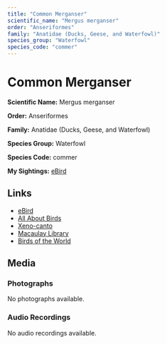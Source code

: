 ```yaml
---
title: "Common Merganser"
scientific_name: "Mergus merganser"
order: "Anseriformes"
family: "Anatidae (Ducks, Geese, and Waterfowl)"
species_group: "Waterfowl"
species_code: "commer"
---
```


# Common Merganser

**Scientific Name:** Mergus merganser

**Order:** Anseriformes

**Family:** Anatidae (Ducks, Geese, and Waterfowl)

**Species Group:** Waterfowl

**Species Code:** commer

**My Sightings:** [eBird](https://ebird.org/lifelist?r=world&time=life&spp=commer)

## Links
* [eBird](https://ebird.org/species/commer) 
* [All About Birds](https://www.allaboutbirds.org/guide/commer) 
* [Xeno-canto](https://www.xeno-canto.org/species/mergus-merganser) 
* [Macaulay Library](https://search.macaulaylibrary.org/catalog?taxonCode=commer&sort=rating_rank_desc)
* [Birds of the World](https://birdsoftheworld.org/bow/species/commer)

## Media
### Photographs
No photographs available.

### Audio Recordings
No audio recordings available.
